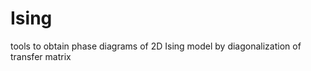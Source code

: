 Ising
=====

tools to obtain phase diagrams of 2D Ising model by diagonalization of transfer matrix
